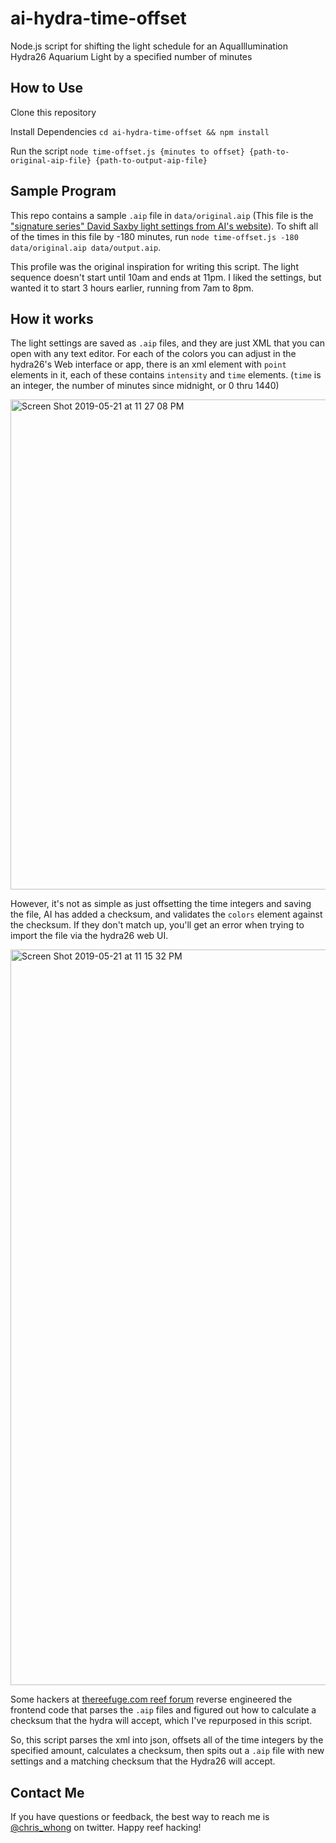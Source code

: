 # ai-hydra-time-offset

Node.js script for shifting the light schedule for an AquaIllumination Hydra26 Aquarium Light by a specified number of minutes

## How to Use

Clone this repository

Install Dependencies `cd ai-hydra-time-offset && npm install`

Run the script `node time-offset.js {minutes to offset} {path-to-original-aip-file} {path-to-output-aip-file}`

## Sample Program

This repo contains a sample `.aip` file in `data/original.aip` (This file is the ["signature series" David Saxby light settings from AI's website](http://www.aquaillumination.com/signature/)).  To shift all of the times in this file by -180 minutes, run `node time-offset.js -180 data/original.aip data/output.aip`.

This profile was the original inspiration for writing this script. The light sequence doesn't start until 10am and ends at 11pm.  I liked the settings, but wanted it to start 3 hours earlier, running from 7am to 8pm.

## How it works

The light settings are saved as `.aip` files, and they are just XML that you can open with any text editor.  For each of the colors you can adjust in the hydra26's Web interface or app, there is an xml element with `point` elements in it, each of these contains `intensity` and `time` elements.  (`time` is an integer, the number of minutes since midnight, or 0 thru 1440)

<img width="784" alt="Screen Shot 2019-05-21 at 11 27 08 PM" src="https://user-images.githubusercontent.com/1833820/58145762-5696d000-7c21-11e9-82bb-22a8d02e1533.png">

However, it's not as simple as just offsetting the time integers and saving the file, AI has added a checksum, and validates the `colors` element against the checksum.  If they don't match up, you'll get an error when trying to import the file via the hydra26 web UI.

<img width="1177" alt="Screen Shot 2019-05-21 at 11 15 32 PM" src="https://user-images.githubusercontent.com/1833820/58145764-58f92a00-7c21-11e9-871e-4776da0f8b5f.png">

Some hackers at [thereefuge.com reef forum](http://thereefuge.com/threads/reverse-engineering-a-hydra-26-hd.15524/) reverse engineered the frontend code that parses the `.aip` files and figured out how to calculate a checksum that the hydra will accept, which I've repurposed in this script.

So, this script parses the xml into json, offsets all of the time integers by the specified amount, calculates a checksum, then spits out a `.aip` file with new settings and a matching checksum that the Hydra26 will accept.

## Contact Me
If you have questions or feedback, the best way to reach me is [@chris_whong](https://twitter.com/chris_whong) on twitter.  Happy reef hacking!
